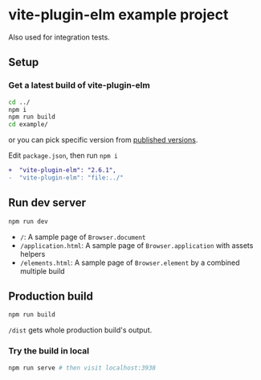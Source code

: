# vite-plugin-elm example project

Also used for integration tests.

## Setup


### Get a latest build of vite-plugin-elm

```sh
cd ../
npm i
npm run build
cd example/
```

or you can pick specific version from [published versions](https://www.npmjs.com/package/vite-plugin-elm?activeTab=versions).

Edit `package.json`, then run `npm i`

```diff
+  "vite-plugin-elm": "2.6.1",
-  "vite-plugin-elm": "file:../"
```

## Run dev server

```sh
npm run dev
```

- `/`: A sample page of `Browser.document`
- `/application.html`: A sample page of `Browser.application` with assets helpers
- `/elements.html`: A sample page of `Browser.element` by a combined multiple build

## Production build

```sh
npm run build
```

`/dist` gets whole production build's output.

### Try the build in local

```sh
npm run serve # then visit localhost:3938
```
